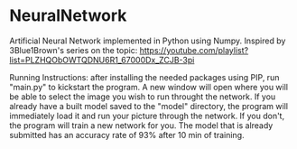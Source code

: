 # NeuralNetwork
Artificial Neural Network implemented in Python using Numpy. Inspired by 3Blue1Brown's series on the topic: https://youtube.com/playlist?list=PLZHQObOWTQDNU6R1_67000Dx_ZCJB-3pi

Running Instructions: after installing the needed packages using PIP, run "main.py" to kickstart the program. A new window will open where you will be able to select the image you wish to run throught the network.
If you already have a built model saved to the "model" directory, the program will immediately load it and run your picture through the network. If you don't, the program will train a new network for you. The model that is already submitted has an accuracy rate of 93% after 10 min of training.
